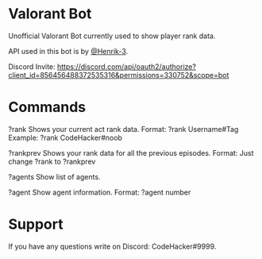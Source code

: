 # Valorant Bot
Unofficial Valorant Bot currently used to show player rank data. 

API used in this bot is by [@Henrik-3](https://github.com/Henrik-3/unofficial-valorant-api).

Discord Invite: https://discord.com/api/oauth2/authorize?client_id=856456488372535316&permissions=330752&scope=bot

# Commands
?rank
Shows your current act rank data.
Format: ?rank Username#Tag
Example: ?rank CodeHacker#noob

?rankprev
Shows your rank data for all the previous episodes.
Format: Just change ?rank to ?rankprev

?agents
Show list of agents.

?agent
Show agent information.
Format: ?agent number

# Support
If you have any questions write on Discord: CodeHacker#9999. 
